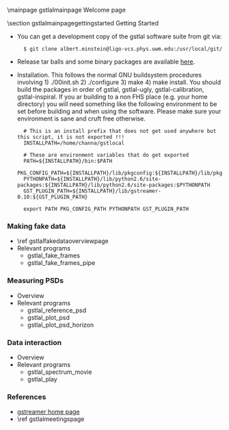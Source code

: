 \mainpage gstlalmainpage Welcome page

\section gstlalmainpagegettingstarted Getting Started

- You can get a development copy of the gstlal software suite from git via:

		$ git clone albert.einstein@ligo-vcs.phys.uwm.edu:/usr/local/git/

- Release tar balls and some binary packages are available <a href=https://www.lsc-group.phys.uwm.edu/daswg/download/repositories.html>here</a>.

- Installation.  This follows the normal GNU buildsystem procedures involving 1) ./00init.sh 2) ./configure 3) make 4) make install.  You should build the packages in order of gstlal, gstlal-ugly, gstlal-calibration, gstlal-inspiral.  If you ar building to a non FHS place (e.g. your home directory) you will need something like the following environment to be set before building and when using the software.  Please make sure your environment is sane and cruft free otherwise.

		# This is an install prefix that does not get used anywhere but this script, it is not exported !!!
		INSTALLPATH=/home/channa/gstlocal

		# These are environment variables that do get exported
		PATH=${INSTALLPATH}/bin:$PATH
		PKG_CONFIG_PATH=${INSTALLPATH}/lib/pkgconfig:${INSTALLPATH}/lib/pkgconfig:$PKG_CONFIG_PATH
		PYTHONPATH=${INSTALLPATH}/lib/python2.6/site-packages:${INSTALLPATH}/lib/python2.6/site-packages:$PYTHONPATH
		GST_PLUGIN_PATH=${INSTALLPATH}/lib/gstreamer-0.10:${GST_PLUGIN_PATH}

		export PATH PKG_CONFIG_PATH PYTHONPATH GST_PLUGIN_PATH

### Making fake data

- \ref gstlalfakedataoverviewpage
- Relevant programs
  - gstlal_fake_frames
  - gstlal_fake_frames_pipe

### Measuring PSDs

- Overview
- Relevant programs
  - gstlal_reference_psd
  - gstlal_plot_psd
  - gstlal_plot_psd_horizon

### Data interaction

- Overview
- Relevant programs
  - gstlal_spectrum_movie
  - gstlal_play

### References
- <a href=http://gstreamer.freedesktop.org/> gstreamer home page </a>
- \ref gstlalmeetingspage
